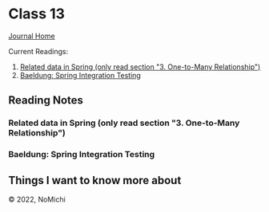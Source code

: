 # Class 13

[Journal Home](README.md)

Current Readings:

1. [Related data in Spring (only read section "3. One-to-Many Relationship")](https://www.baeldung.com/spring-data-rest-relationships)
2. [Baeldung: Spring Integration Testing](https://www.baeldung.com/integration-testing-in-spring)

## Reading Notes

### Related data in Spring (only read section "3. One-to-Many Relationship")



### Baeldung: Spring Integration Testing

## Things I want to know more about

&copy; 2022, NoMichi
